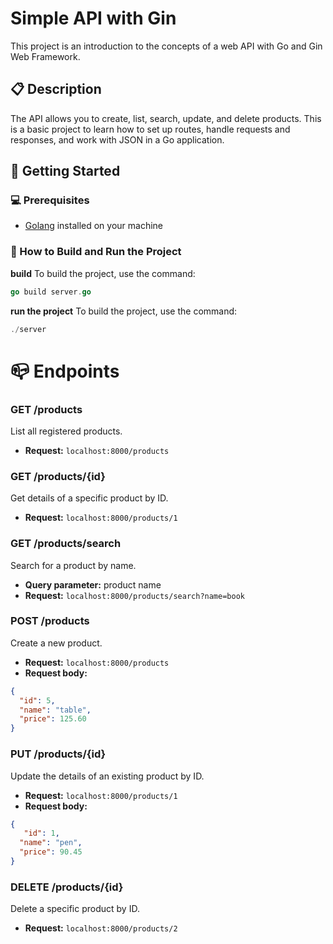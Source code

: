 # Simple API with Gin

This project is an introduction to the concepts of a web API with Go and Gin Web Framework.


## 📋 Description

The API allows you to create, list, search, update, and delete products. This is a basic project to learn how to set up routes, handle requests and responses, and work with JSON in a Go application.

## 🚀 Getting Started

### 💻 Prerequisites
- [Golang](https://go.dev/doc/install) installed on your machine

### 🔧 How to Build and Run the Project

**build**
To build the project, use the command:

```go
go build server.go
```

**run the project**
To build the project, use the command:

```go
./server
```

# 📪 Endpoints

### GET /products
List all registered products.

- **Request:** `localhost:8000/products`

### GET /products/{id}
Get details of a specific product by ID.

- **Request:** `localhost:8000/products/1`


### GET /products/search
Search for a product by name.

- **Query parameter:** product name
- **Request:** `localhost:8000/products/search?name=book`


### POST /products
Create a new product.
- **Request:** `localhost:8000/products` 
- **Request body:**

```json
{
  "id": 5,
  "name": "table",
  "price": 125.60
}
```

### PUT /products/{id}

Update the details of an existing product by ID.

- **Request:** `localhost:8000/products/1`
- **Request body:**

```json
{
   "id": 1,
  "name": "pen",
  "price": 90.45
}
```

### DELETE /products/{id}
Delete a specific product by ID.

- **Request:** `localhost:8000/products/2`
